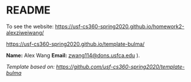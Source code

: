 # README


To see the website: https://usf-cs360-spring2020.github.io/homework2-alexziweiwang/

<https://usf-cs360-spring2020.github.io/template-bulma/>


**Name:** Alex Wang
**Email:** <zwang114@dons.usfca.edu>
).

*Template based on: <https://github.com/usf-cs360-spring2020/template-bulma>*
